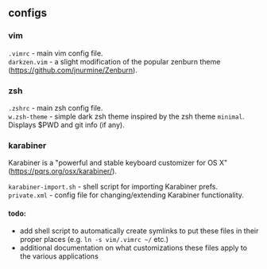 ## configs

### vim
`.vimrc` - main vim config file.  
`darkzen.vim` - a slight modification of the popular zenburn theme (<https://github.com/jnurmine/Zenburn>).

### zsh
`.zshrc` - main zsh config file.  
`w.zsh-theme` - simple dark zsh theme inspired by the zsh theme `minimal`. Displays $PWD and git info (if any).


### karabiner
Karabiner is a "powerful and stable keyboard customizer for OS X" (<https://pqrs.org/osx/karabiner/>).

`karabiner-import.sh` - shell script for importing Karabiner prefs.  
`private.xml` - config file for changing/extending Karabiner functionality.


#### todo:
* add shell script to automatically create symlinks to put these files in their proper places (e.g. `ln -s vim/.vimrc ~/` etc.)
* additional documentation on what customizations these files apply to the various applications
